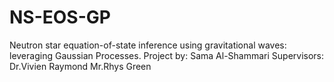 # NS-EOS-GP
Neutron star equation-of-state inference using gravitational waves: leveraging Gaussian Processes.
Project by: Sama Al-Shammari
Supervisors: Dr.Vivien Raymond
             Mr.Rhys Green
